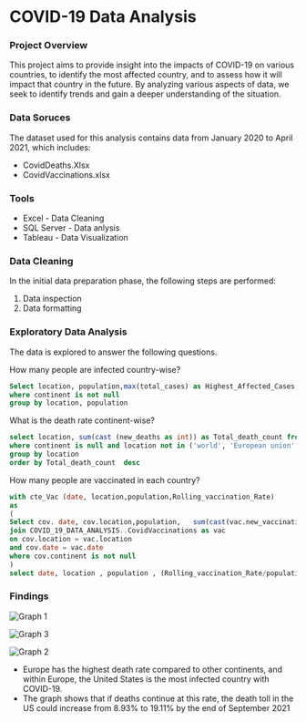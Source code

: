 # COVID-19 Data Analysis


### Project Overview
This project aims to provide insight into the impacts of COVID-19 on various countries, to identify the most affected country, and to assess how it will impact that country in the future. By analyzing various aspects of data, we seek to identify trends and gain a deeper understanding of the situation.

### Data Soruces
The dataset used for this analysis contains data from January 2020 to April 2021, which includes:
- CovidDeaths.Xlsx
- CovidVaccinations.xlsx

### Tools
- Excel - Data Cleaning
- SQL Server - Data anlysis
- Tableau - Data Visualization


### Data Cleaning
In the initial data preparation phase, the following steps are performed:
1. Data inspection
2. Data formatting

### Exploratory Data Analysis
The data is explored to answer the following questions.


How many people are infected country-wise?
 
```sql
Select location, population,max(total_cases) as Highest_Affected_Cases, max((total_cases/population))* 100 as Affected_people_percentage from COVID_19_DATA_ANALYSIS..CovidDeaths
where continent is not null
group by location, population 
```


What is the death rate continent-wise?

```sql
select location, sum(cast (new_deaths as int)) as Total_death_count from COVID_19_DATA_ANALYSIS..CovidDeaths
where continent is null and location not in ('world', 'European union', 'International')
group by location
order by Total_death_count  desc
```


How many people are vaccinated in each country?

```sql
with cte_Vac (date, location,population,Rolling_vaccination_Rate)
as
(
Select cov. date, cov.location,population,   sum(cast(vac.new_vaccinations as int))over(partition by cov.location) as Rolling_vaccination_Rate from COVID_19_DATA_ANALYSIS..CovidDeaths as cov
join COVID_19_DATA_ANALYSIS..CovidVaccinations as vac
on cov.location = vac.location
and cov.date = vac.date
where cov.continent is not null
)
select date, location , population , (Rolling_vaccination_Rate/population)*100 as vaccinated_people_percentage from cte_Vac;
```

### Findings


![Graph 1](https://github.com/alinah1214/COVID-19-Data-Analysis/assets/149886043/44aca03b-40d0-49a9-a8fe-1c60fcd6f7d9)





![Graph 3](https://github.com/alinah1214/COVID-19-Data-Analysis/assets/149886043/9208f88d-b211-46a0-8206-4961fe6222d4)




![Graph 2](https://github.com/alinah1214/COVID-19-Data-Analysis/assets/149886043/a053f98a-636c-43c4-bd18-20e3e9ecff3f)





- Europe has the highest death rate compared to other continents, and within Europe, the United States is the most infected country with COVID-19.
- The graph shows that if deaths continue at this rate, the death toll in the US could increase from 8.93% to 19.11% by the end of September 2021



